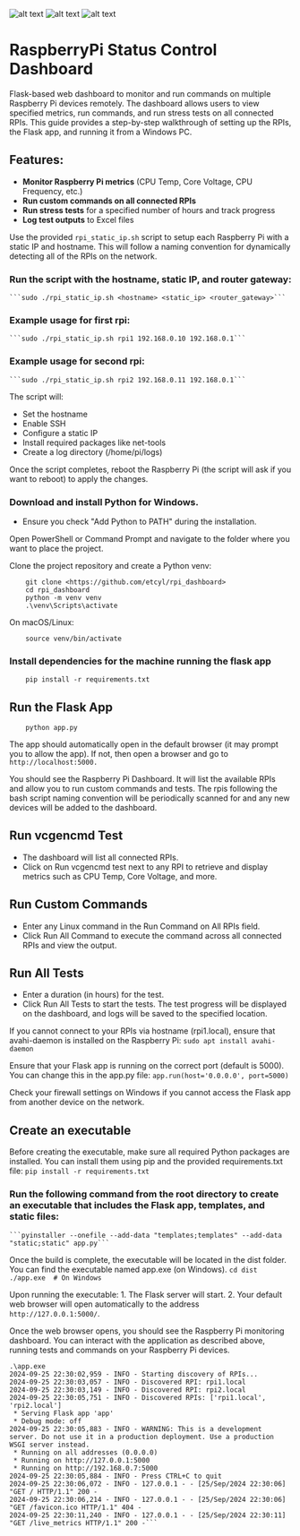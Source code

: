 ![alt text](https://github.com/etcyl/rpi_dashboard/blob/main/Screenshot%202024-09-21%20221403.png)
![alt text](https://github.com/etcyl/rpi_dashboard/blob/main/Screenshot%202024-09-22%20020506.png)
![alt text](https://github.com/etcyl/rpi_dashboard/blob/main/Screenshot%202024-09-22%20020601.png)

# RaspberryPi Status Control Dashboard

Flask-based web dashboard to monitor and run commands on multiple Raspberry Pi devices remotely. 
The dashboard allows users to view specified metrics, run commands, and run stress tests on all connected RPIs. 
This guide provides a step-by-step walkthrough of setting up the RPIs, the Flask app, and running it from a Windows PC.

## Features:
-  **Monitor Raspberry Pi metrics** (CPU Temp, Core Voltage, CPU Frequency, etc.)
-   **Run custom commands on all connected RPIs**
-   **Run stress tests** for a specified number of hours and track progress
-   **Log test outputs** to Excel files

Use the provided ```rpi_static_ip.sh``` script to setup each Raspberry Pi with a static IP and hostname.
This will follow a naming convention for dynamically detecting all of the RPIs on the network.

### Run the script with the hostname, static IP, and router gateway:
    ```sudo ./rpi_static_ip.sh <hostname> <static_ip> <router_gateway>```

### Example usage for first rpi:
    ```sudo ./rpi_static_ip.sh rpi1 192.168.0.10 192.168.0.1```

### Example usage for second rpi:
    ```sudo ./rpi_static_ip.sh rpi2 192.168.0.11 192.168.0.1```

The script will:
*   Set the hostname
*   Enable SSH
*   Configure a static IP
*   Install required packages like net-tools
*   Create a log directory (/home/pi/logs)

Once the script completes, reboot the Raspberry Pi (the script will ask if you want to reboot) to apply the changes.

### Download and install Python for Windows.
*   Ensure you check "Add Python to PATH" during the installation.

Open PowerShell or Command Prompt and navigate to the folder where you want to place the project.

Clone the project repository and create a Python venv:

        git clone <https://github.com/etcyl/rpi_dashboard>
        cd rpi_dashboard
        python -m venv venv
        .\venv\Scripts\activate

On macOS/Linux:
        
        source venv/bin/activate

### Install dependencies for the machine running the flask app
        
        pip install -r requirements.txt

## Run the Flask App
        
        python app.py

The app should automatically open in the default browser (it may prompt you to allow the app).
If not, then open a browser and go to ```http://localhost:5000.```

You should see the Raspberry Pi Dashboard. It will list the available RPIs and allow you to run custom commands and tests.
The rpis following the bash script naming convention will be periodically scanned for and any new devices will be added to the dashboard.

## Run vcgencmd Test
*    The dashboard will list all connected RPIs.
*    Click on Run vcgencmd test next to any RPI to retrieve and display metrics such as CPU Temp, Core Voltage, and more.

## Run Custom Commands
*    Enter any Linux command in the Run Command on All RPIs field.
*    Click Run All Command to execute the command across all connected RPIs and view the output.

## Run All Tests
*    Enter a duration (in hours) for the test.
*    Click Run All Tests to start the tests. The test progress will be displayed on the dashboard, and logs will be saved to the specified location.

If you cannot connect to your RPIs via hostname (rpi1.local), ensure that avahi-daemon is installed on the Raspberry Pi:
    ```sudo apt install avahi-daemon```

Ensure that your Flask app is running on the correct port (default is 5000). You can change this in the app.py file:
    ```app.run(host='0.0.0.0', port=5000)```

Check your firewall settings on Windows if you cannot access the Flask app from another device on the network.

## Create an executable
Before creating the executable, make sure all required Python packages are installed. 
You can install them using pip and the provided requirements.txt file:
    ```pip install -r requirements.txt```

### Run the following command from the root directory to create an executable that includes the Flask app, templates, and static files:
    ```pyinstaller --onefile --add-data "templates;templates" --add-data "static;static" app.py```

Once the build is complete, the executable will be located in the dist folder. You can find the executable named app.exe (on Windows).
    ```cd dist
    ./app.exe  # On Windows```

Upon running the executable:
    1. The Flask server will start.
    2. Your default web browser will open automatically to the address ```http://127.0.0.1:5000/```.

Once the web browser opens, you should see the Raspberry Pi monitoring dashboard. 
You can interact with the application as described above, running tests and commands on your Raspberry Pi devices.

```
.\app.exe
2024-09-25 22:30:02,959 - INFO - Starting discovery of RPIs...
2024-09-25 22:30:03,057 - INFO - Discovered RPI: rpi1.local
2024-09-25 22:30:03,149 - INFO - Discovered RPI: rpi2.local
2024-09-25 22:30:05,751 - INFO - Discovered RPIs: ['rpi1.local', 'rpi2.local']
 * Serving Flask app 'app'
 * Debug mode: off
2024-09-25 22:30:05,883 - INFO - WARNING: This is a development server. Do not use it in a production deployment. Use a production WSGI server instead.
 * Running on all addresses (0.0.0.0)
 * Running on http://127.0.0.1:5000
 * Running on http://192.168.0.7:5000
2024-09-25 22:30:05,884 - INFO - Press CTRL+C to quit
2024-09-25 22:30:06,072 - INFO - 127.0.0.1 - - [25/Sep/2024 22:30:06] "GET / HTTP/1.1" 200 -
2024-09-25 22:30:06,214 - INFO - 127.0.0.1 - - [25/Sep/2024 22:30:06] "GET /favicon.ico HTTP/1.1" 404 -
2024-09-25 22:30:11,240 - INFO - 127.0.0.1 - - [25/Sep/2024 22:30:11] "GET /live_metrics HTTP/1.1" 200 -```
